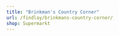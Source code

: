```yaml
---
title: "Brinkman's Country Corner"
url: /findlay/brinkmans-country-corner/
shop: Supermarkt
---
```

